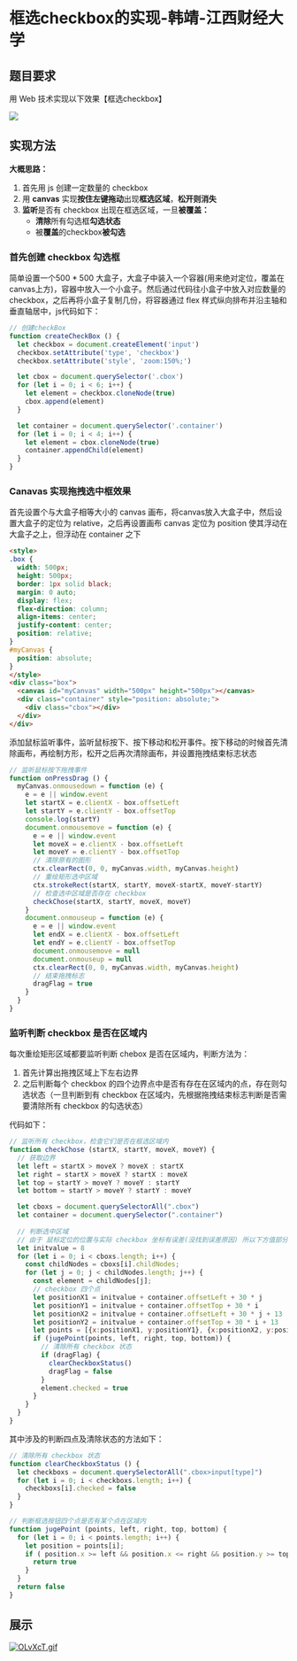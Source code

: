 # 框选checkbox的实现-韩靖-江西财经大学

## 题目要求

用 Web 技术实现以下效果【框选checkbox】

![](https://bbfe-camp.github.io/contest-2022/box-selection-checkbox.gif)

## 实现方法

**大概思路：**

1. 首先用 js 创建一定数量的 checkbox
2. 用 **canvas** 实现**按住左键拖动**出现**框选区域**，**松开则消失**
3. **监听**是否有 checkbox 出现在框选区域，一旦**被覆盖：**
   - **清除**所有勾选框**勾选状态**
   - 被**覆盖**的checkbox**被勾选**

### 首先创建 checkbox 勾选框

简单设置一个500 * 500 大盒子，大盒子中装入一个容器(用来绝对定位，覆盖在canvas上方)，容器中放入一个小盒子。然后通过代码往小盒子中放入对应数量的 checkbox，之后再将小盒子复制几份，将容器通过 flex 样式纵向排布并沿主轴和垂直轴居中，js代码如下：

```js
// 创建checkBox
function createCheckBox () {
  let checkbox = document.createElement('input')
  checkbox.setAttribute('type', 'checkbox')
  checkbox.setAttribute('style', 'zoom:150%;')

  let cbox = document.querySelector('.cbox')
  for (let i = 0; i < 6; i++) {
    let element = checkbox.cloneNode(true)
    cbox.append(element)
  }

  let container = document.querySelector('.container')
  for (let i = 0; i < 4; i++) {
    let element = cbox.cloneNode(true)
    container.appendChild(element)
  }
}
```

### Canavas 实现拖拽选中框效果

首先设置个与大盒子相等大小的 canvas 画布，将canvas放入大盒子中，然后设置大盒子的定位为 relative，之后再设置画布 canvas 定位为 position 使其浮动在大盒子之上，但浮动在 container 之下

```html
<style>
.box {
  width: 500px;
  height: 500px;
  border: 1px solid black;
  margin: 0 auto;
  display: flex;
  flex-direction: column;
  align-items: center;
  justify-content: center;
  position: relative;
}
#myCanvas {
  position: absolute;
}
</style>
<div class="box">
  <canvas id="myCanvas" width="500px" height="500px"></canvas>
  <div class="container" style="position: absolute;">
    <div class="cbox"></div>
  </div>
</div>
```

添加鼠标监听事件，监听鼠标按下、按下移动和松开事件。按下移动的时候首先清除画布，再绘制方形，松开之后再次清除画布，并设置拖拽结束标志状态

```js
// 监听鼠标按下拖拽事件
function onPressDrag () {
  myCanvas.onmousedown = function (e) {
    e = e || window.event
    let startX = e.clientX - box.offsetLeft
    let startY = e.clientY - box.offsetTop
    console.log(startY)
    document.onmousemove = function (e) {
      e = e || window.event
      let moveX = e.clientX - box.offsetLeft
      let moveY = e.clientY - box.offsetTop
      // 清除原有的图形
      ctx.clearRect(0, 0, myCanvas.width, myCanvas.height)
      // 重绘矩形选中区域
      ctx.strokeRect(startX, startY, moveX-startX, moveY-startY)
      // 检查选中区域是否存在 checkbox
      checkChose(startX, startY, moveX, moveY)
    }
    document.onmouseup = function (e) {
      e = e || window.event
      let endX = e.clientX - box.offsetLeft
      let endY = e.clientY - box.offsetTop
      document.onmousemove = null
      document.onmouseup = null
      ctx.clearRect(0, 0, myCanvas.width, myCanvas.height)
      // 结束拖拽标志
      dragFlag = true
    }
  }
}
```

### 监听判断 checkbox 是否在区域内

每次重绘矩形区域都要监听判断 chebox 是否在区域内，判断方法为：

1. 首先计算出拖拽区域上下左右边界
2. 之后判断每个 checkbox 的四个边界点中是否有存在在区域内的点，存在则勾选状态（一旦判断到有 checkbox 在区域内，先根据拖拽结束标志判断是否需要清除所有 checkbox 的勾选状态）

代码如下：

```js
// 监听所有 checkbox，检查它们是否在框选区域内
function checkChose (startX, startY, moveX, moveY) {
  // 获取边界
  let left = startX > moveX ? moveX : startX
  let right = startX > moveX ? startX : moveX
  let top = startY > moveY ? moveY : startY
  let bottom = startY > moveY ? startY : moveY

  let cboxs = document.querySelectorAll(".cbox")
  let container = document.querySelector(".container")
  
  // 判断选中区域
  // 由于 鼠标定位的位置与实际 checkbox 坐标有误差(没找到误差原因) 所以下方值部分是靠固定值计算
  let initvalue = 8
  for (let i = 0; i < cboxs.length; i++) {
    const childNodes = cboxs[i].childNodes;
    for (let j = 0; j < childNodes.length; j++) {
      const element = childNodes[j];
      // checkbox 四个点
      let positionX1 = initvalue + container.offsetLeft + 30 * j
      let positionY1 = initvalue + container.offsetTop + 30 * i
      let positionX2 = initvalue + container.offsetLeft + 30 * j + 13
      let positionY2 = initvalue + container.offsetTop + 30 * i + 13
      let points = [{x:positionX1, y:positionY1}, {x:positionX2, y:positionY2}, {x:positionX1, y:positionY2}, {x:positionX2, y:positionY1}]
      if (jugePoint(points, left, right, top, bottom)) {
        // 清除所有 checkbox 状态
        if (dragFlag) {
          clearCheckboxStatus()
          dragFlag = false
        }
        element.checked = true
      }
    }
  }
}
```

其中涉及的判断四点及清除状态的方法如下：

```js
// 清除所有 checkbox 状态 
function clearCheckboxStatus () {
  let checkboxs = document.querySelectorAll(".cbox>input[type]")
  for (let i = 0; i < checkboxs.length; i++) {
    checkboxs[i].checked = false
  }
}

// 判断框选按钮四个点是否有某个点在区域内
function jugePoint (points, left, right, top, bottom) {
  for (let i = 0; i < points.length; i++) {
    let position = points[i];
    if ( position.x >= left && position.x <= right && position.y >= top && position.y <= bottom) {
      return true
    } 
  }
  return false
}
```

## 展示

[![OLvXcT.gif](https://s1.ax1x.com/2022/05/20/OLvXcT.gif)](https://imgtu.com/i/OLvXcT)


